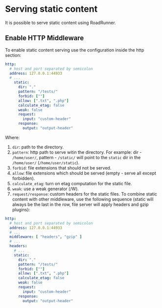 # Serving static content
It is possible to serve static content using RoadRunner.

## Enable HTTP Middleware
To enable static content serving use the configuration inside the http section:

```yaml
http:
  # host and port separated by semicolon
  address: 127.0.0.1:44933
  # ...
    static:
      dir: "."
      pattern: "/tests/"
      forbid: [""]
      allow: [".txt", ".php"]
      calculate_etag: false
      weak: false
      request:
        input: "custom-header"
      response:
        output: "output-header"
```
Where:
1. `dir`: path to the directory.
2. `pattern`: http path to serve witin the directory. For example: dir - `/home/user/`, pattern - `/static/` will point to the `static` dir in the `/home/user/` (`/home/user/static`).
3. `forbid`: file extensions that should not be served.
4. `allow`: file extensions which should be served (empty - serve all except forbidden).
5. `calculate_etag`: turn on etag computation for the static file.
6. `weak`: use a weak generator (/W).
7. `request/response`: custom headers for the static files.
To combine static content with other middleware, use the following sequence (static will always be the last in the row, file server will apply headers and gzip plugins):

```yaml
http:
  # host and port separated by semicolon
  address: 127.0.0.1:44933
  # ...
  middleware: [ "headers", "gzip" ]
  # ...
  headers:
    # ...
    static:
      dir: "."
      pattern: "/tests/"
      forbid: [""]
      allow: [".txt", ".php"]
      calculate_etag: false
      weak: false
      request:
        input: "custom-header"
      response:
        output: "output-header"
```
